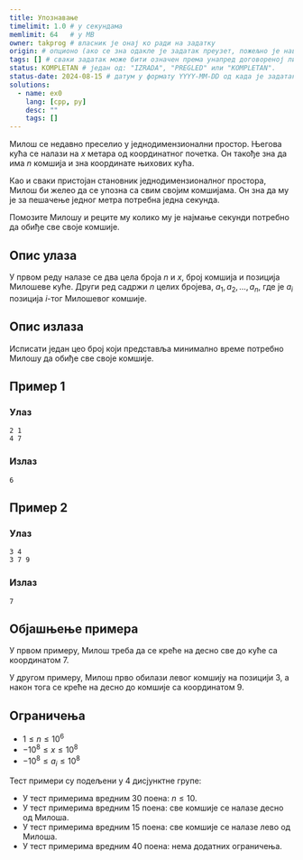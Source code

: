 ```yaml
---
title: Упознавање
timelimit: 1.0 # у секундама
memlimit: 64   # y MB
owner: takprog # власник је онај ко ради на задатку
origin: # опционо (ако се зна одакле је задатак преузет, пожељно је навести извор)
tags: [] # сваки задатак може бити означен према унапред договореној листи ознака
status: KOMPLETAN # један од: "IZRADA", "PREGLED" или "KOMPLETAN".
status-date: 2024-08-15 # датум у формату YYYY-MM-DD од када је задатак у наведеном статусу
solutions:
  - name: ex0
    lang: [cpp, py]
    desc: ""
    tags: []
---
```


Милош се недавно преселио у једнодимензионални простор. Његова кућа се налази на $x$ метара од координатног почетка. Он такође зна да има $n$ комшија и зна координате њихових кућа.

Као и сваки пристојан становник једнодимензионалног простора, Милош би желео да се упозна са свим својим комшијама. Он зна да му је за пешачење једног метра потребна једна секунда.

Помозите Милошу и реците му колико му је најмање секунди потребно да обиђе све своје комшије.

## Опис улаза

У првом реду налазе се два цела броја $n$ и $x$, број комшија и позиција Милошеве куће. Други ред садржи $n$ целих бројева, $a_1, a_2, \dots, a_n$, где је $a_i$ позиција $i$-тог Милошевог комшије.

## Опис излаза

Исписати један цео број који представља минимално време потребно Милошу да обиђе све своје комшије.

## Пример 1

### Улаз

~~~
2 1
4 7
~~~

### Излаз

~~~
6
~~~

## Пример 2

### Улаз

~~~
3 4
3 7 9
~~~

### Излаз

~~~
7
~~~

## Објашњење примера

У првом примеру, Милош треба да се креће на десно све до куће са координатом $7$.

У другом примеру, Милош прво обилази левог комшију на позицији $3$, а након тога се креће на десно до комшије са координатом $9$.

## Ограничења


- $1\le n \le 10^6$
- $-10^8 \le x \le 10^8$
- $-10^8 \le a_i \le 10^8$


Тест примери су подељени у 4 дисјунктне групе:
- У тест примерима вредним 30 поена: $n \le 10$.
- У тест примерима вредним 15 поена: све комшије се налазе десно од Милоша.
- У тест примерима вредним 15 поена: све комшије се налазе лево од Милоша.
- У тест примерима вредним 40 поена: нема додатних ограничења.
